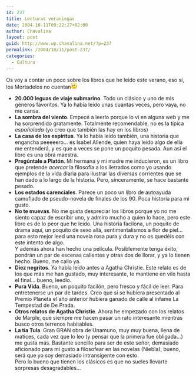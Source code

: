 ```yaml
---
id: 237
title: Lecturas veraniegas
date: 2004-10-11T09:22:27+02:00
author: Chavalina
layout: post
guid: http://www.wp.chavalina.net/?p=237
permalink: /2004/10/11/post-237/
categories:
  - Cultura
---
```

Os voy a contar un poco sobre los libros que he le&iacute;do este verano, eso s&iacute;, los Mortadelos no cuentan![emo](/imagenes/emoticonos/guino.gif) 

  * **20.000 leguas de viaje submarino**. Todo un cl&aacute;sico y uno de mis g&eacute;neros favoritos. Ya lo hab&iacute;a le&iacute;do unas cuantas veces, pero vaya, no me cansa.
  * **La sombra del viento**. Empec&eacute; a leerlo porque lo vi en alguna web y me ha sorprendido gratamente. Totalmente recomendable, no es la t&iacute;pica _espa&ntilde;olada_ (yo creo que tambi&eacute;n las hay en los libros)
  * **La casa de los esp&iacute;ritus**. Ya lo hab&iacute;a le&iacute;do tambi&eacute;n, una historia que engancha peeeeero&#8230; es Isabel Allende, quien haya le&iacute;do algo de ella me entender&aacute;, y es que a veces se pone un poquito pesada. Aun as&iacute; el libro es una obra maestra.
  * **Preg&uacute;ntale a Plat&oacute;n**. Mi hermana y mi madre me inducieron, es un libro que pretende _acercar_ la filosof&iacute;a a los iletrados como yo usando ejemplos de la vida diaria para ilustrar las diversas corrientes que se han dado a lo largo de la historia. Pero, sinceramente, se hace bastante pesado.
  * **Los estados carenciales**. Parece un poco un libro de autoayuda camuflado de pseudo-novela de finales de los 90. Poca historia para mi gusto.
  * **No te muevas**. No me gusta despreciar los libros porque yo no me siento capaz de escribir uno, y admiro mucho a quien lo hace, pero este libro es de lo peor que he le&iacute;do. Una historia facilona, un poquito de drama aqu&iacute;, un poquito de sexo all&aacute;, sentimentalismos a flor de piel&#8230; para esto mejor leed una novela rosa pura y dura y no os qued&eacute;is con este intento de algo.  
    Y adem&aacute;s ahora han hecho una pel&iacute;cula. Posiblemente tenga &eacute;xito, pondr&aacute;n un par de escenas calientes y otras dos de llorar, y ya lo tienen hecho. Bueno, me callo ya.
  * **Diez negritos**. Ya hab&iacute;a le&iacute;do antes a Agatha Christie. Este relato es de los que m&aacute;s me han gustado, muy interesante, te mantiene en vilo hasta el final&#8230; bueno, leedlo.
  * **Pura Vida**. Bueno, un poquito facil&oacute;n, pero fresco y f&aacute;cil de leer. Para entretenerse un par de tardes. Creo que si se hubiera presentado al Premio Planeta el a&ntilde;o anterior hubiera ganado de calle al infame La Tempestad de De Prada.
  * **Otros relatos de Agatha Christie**. Ahora he empezado con los relatos de Marple, que siempre me hacen pasar un rato interesante mientras busco otros terrenos habitables.
  * **La tia Tula**. Gran GRAN obra de Unamuno, muy muy buena, llena de matices, cada vez que lo leo (y pensar que la primera fue obligada&#8230;) me gusta m&aacute;s. Bastante sencillo para ser de este se&ntilde;or, demasiado aficionado para mi gusto a filosofear en las novelas (Niebla), bueno, ser&aacute; que yo soy demasiado intransigente con esto.  
    Pero lo bueno que tienen los cl&aacute;sicos es que no sueles llevarte sorpresas desagradables&#8230;